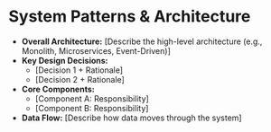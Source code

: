 <!-- Version: 0.1 | Last Updated: 2025-04-05 | Updated By: Cline -->

# System Patterns & Architecture

*   **Overall Architecture:** [Describe the high-level architecture (e.g., Monolith, Microservices, Event-Driven)]
*   **Key Design Decisions:**
    *   [Decision 1 + Rationale]
    *   [Decision 2 + Rationale]
*   **Core Components:**
    *   [Component A: Responsibility]
    *   [Component B: Responsibility]
*   **Data Flow:** [Describe how data moves through the system]
